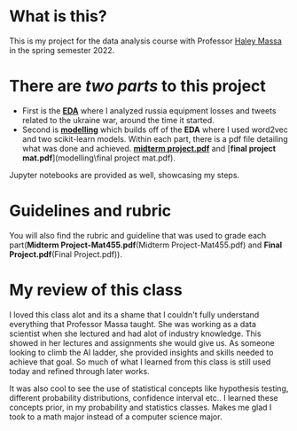 # What is this?
This is my project for the data analysis course with Professor [Haley Massa](https://www.linkedin.com/in/haley-massa-b25b01109/) in the spring semester 2022.
# There are *two parts* to this project 
* First is the [**EDA**](EDA) where I analyzed russia equipment losses and tweets related to the ukraine war, around the time it started.
* Second is [**modelling**](modelling) which builds off of the **EDA** where I used word2vec and two scikit-learn models. Within each part, there is a pdf file detailing what was done and achieved. [**midterm project.pdf**](EDA/myeda.ipynb) and [**final project mat.pdf**](modelling\final project mat.pdf). 

Jupyter notebooks are provided as well, showcasing my steps.
# Guidelines and rubric
 You will also find the rubric and guideline that was used to grade each part(**Midterm Project-Mat455.pdf**(Midterm Project-Mat455.pdf) and **Final Project.pdf**(Final Project.pdf)).
# My review of this class
I loved this class alot and its a shame that I couldn't fully understand everything that Professor Massa taught. She was working as a data scientist when she lectured and had alot of industry knowledge. This showed in her lectures and assignments she would give us. As someone looking to climb the AI ladder, she provided insights and skills needed to achieve that goal. So much of what I learned from this class is still used today and refined through later works.

It was also cool to see the use of statistical concepts like hypothesis testing, different probability distributions, confidence interval etc.. I learned these concepts prior, in my probability and statistics classes. Makes me glad I took to a math major instead of a computer science major.
